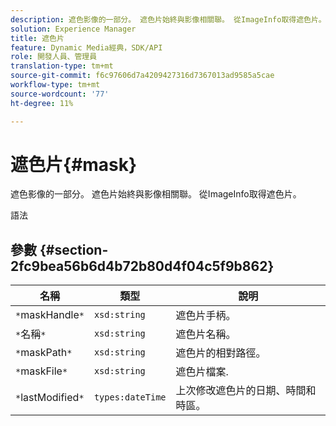```yaml
---
description: 遮色影像的一部分。 遮色片始終與影像相關聯。 從ImageInfo取得遮色片。
solution: Experience Manager
title: 遮色片
feature: Dynamic Media經典，SDK/API
role: 開發人員、管理員
translation-type: tm+mt
source-git-commit: f6c97606d7a4209427316d7367013ad9585a5cae
workflow-type: tm+mt
source-wordcount: '77'
ht-degree: 11%

---
```



# 遮色片{#mask}

遮色影像的一部分。 遮色片始終與影像相關聯。 從ImageInfo取得遮色片。

語法

## 參數 {#section-2fc9bea56b6d4b72b80d4f04c5f9b862}

| 名稱 | 類型 | 說明 |
|---|---|---|
| `*`maskHandle`*` | `xsd:string` | 遮色片手柄。 |
| `*`名稱`*` | `xsd:string` | 遮色片名稱。 |
| `*`maskPath`*` | `xsd:string` | 遮色片的相對路徑。 |
| `*`maskFile`*` | `xsd:string` | 遮色片檔案. |
| `*`lastModified`*` | `types:dateTime` | 上次修改遮色片的日期、時間和時區。 |

